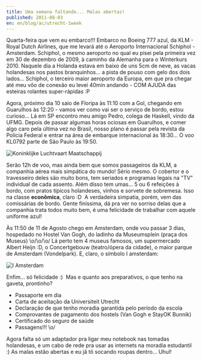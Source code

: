 ```yaml
---
title: Uma semana faltando... Malas abertas!
published: 2011-08-03
en: en/blog/ac/utrecht-1week
---
```


Quarta-feira que vem eu embarco!!!
Embarco no Boeing 777 azul, da KLM - Royal Dutch Airlines, que me levará até o Aeroporto Internacional Schiphol - Amsterdam.
Schiphol, o mesmo aeroporto no qual eu pisei pela primeira vez em 30 de dezembro de 2009, à caminho da Alemanha para o Winterkurs 2010.
Naquele dia a Holanda estava em baixo de uns 5cm de neve, as vacas holandesas nos pastos branquinhos...
a pista de pouso com gelo dos dois lados...
Schiphol, o terceiro maior aeroporto da Europa, em que pra chegar até meu vôo de conexão eu levei 40min andando - COM AJUDA das esteiras rolantes super-rápidas :P

<!--more-->

Agora, próximo dia 10 saio de Floripa às 11:10 com a Gol, chegando em Guarulhos às 12:20 - vamos ver como vai ser o serviço de bordo, estou curioso...
Lá em SP encontro meu amigo Pedro, colega de Haskell, vindo da UFMG.
Depois de passar algumas horas ociosas em Guarulhos, e comer algo caro pela última vez no Brasil, nosso plano é passar pela revista da Polícia Federal e entrar na área de embarque internacional às 18:30...
O voo KL0792 parte de São Paulo às 19:50.

![Koninklijke Luchtvaart Maatschappij](/files/imgs/2011-08_klm.png)

Serão 12h de voo, mas ainda bem que somos passageiros da KLM, a companhia aérea mais simpática do mundo!
Sério mesmo. O cobertor e o travesseiro deles são muito bons, tem seriados e programas legais na "TV" individual de cada assento.
Além disso tem umas... 5 ou 6 refeições à bordo, com pratos típicos holandeses, vinhos e sorvete de sobremesa.
Isso na classe **econômica**, claro :D  A verdadeira simpatia, porém, vem das comissárias de bordo.
Gente finíssima, dá pra ver no sorriso delas que a companhia trata todos muito bem, é uma felicidade de trabalhar com aquele uniforme azul!

Às 11:50 de 11 de Agosto chego em Amsterdam, onde vou passar 3 dias, hospedado no Hostel Van Gogh, do ladinho da Museumsplein (praça dos Museus) \o/\o/\o/
Lá perto tem 4 museus famosos, um supermercado Albert Heijn :D, o Concertgebouw (teatro/ópera da cidade), o maior parque de Amsterdam (Vondelpark).
E, claro, o símbolo I amsterdam:

![I Amsterdam](/files/imgs/2011-08_iamsterdam.jpg)

Enfim... só felicidade :)  Mas e quanto aos preparativos, o que tenho na gaveta, prontinho?

  * Passaporte em dia
  * Carta de aceitação da Universiteit Utrecht
  * Declaração de que tenho moradia garantida pelo período da escola
  * Comprovantes de pagamento dos hostels (Van Gogh e StayOK Bunnik)
  * Certificado do seguro de saúde
  * Passagens!!! \o/

Agora falta só um adaptador pra ligar meu notebook nas tomadas holandesas, e um cabo de rede pra usar as internets na moradia estudantil :)
As malas estão abertas e eu jã tô socando roupas dentro... Uhul!

